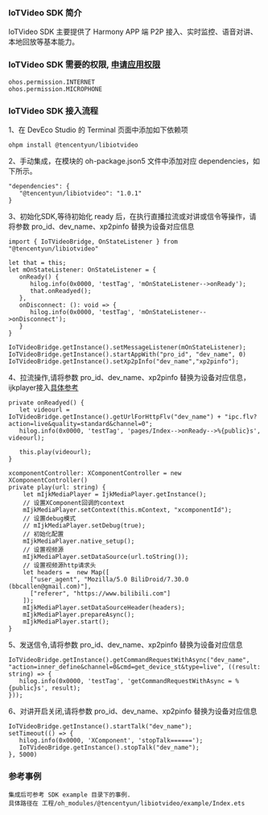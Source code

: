### IoTVideo SDK 简介
IoTVideo SDK 主要提供了 Harmony APP 端 P2P 接入、实时监控、语音对讲、本地回放等基本能力。

### IoTVideo SDK 需要的权限, [申请应用权限](https://developer.huawei.com/consumer/cn/doc/harmonyos-guides-V5/4_2_u7533_u8bf7_u5e94_u7528_u6743_u9650-V5)

```
ohos.permission.INTERNET
ohos.permission.MICROPHONE
```

### IoTVideo SDK 接入流程

1、在 DevEco Studio 的 Terminal 页面中添加如下依赖项

```
ohpm install @tencentyun/libiotvideo
```

2、手动集成，在模块的 oh-package.json5 文件中添加对应 dependencies，如下所示。 

```
"dependencies": {
   "@tencentyun/libiotvideo": "1.0.1"
}
```

3、初始化SDK,等待初始化 ready 后，在执行直播拉流或对讲或信令等操作，请将参数 pro_id、dev_name、xp2pinfo 替换为设备对应信息

```
import { IoTVideoBridge, OnStateListener } from "@tencentyun/libiotvideo"

let that = this;
let mOnStateListener: OnStateListener = {
   onReady() {
      hilog.info(0x0000, 'testTag', 'mOnStateListener-->onReady');
      that.onReadyed();
   },
   onDisconnect: (): void => {
      hilog.info(0x0000, 'testTag', 'mOnStateListener-->onDisconnect');
   }
}

IoTVideoBridge.getInstance().setMessageListener(mOnStateListener);
IoTVideoBridge.getInstance().startAppWith("pro_id", "dev_name", 0)
IoTVideoBridge.getInstance().setXp2pInfo("dev_name","xp2pinfo");
```

4、拉流操作,请将参数 pro_id、dev_name、xp2pinfo 替换为设备对应信息，ijkplayer接入[具体参考](https://ohpm.openharmony.cn/#/cn/detail/@ohos%2Fijkplayer) 

```
private onReadyed() {
   let videourl = IoTVideoBridge.getInstance().getUrlForHttpFlv("dev_name") + "ipc.flv?action=live&quality=standard&channel=0";
   hilog.info(0x0000, 'testTag', 'pages/Index-->onReady-->%{public}s', videourl);

   this.play(videourl);
}

xcomponentController: XComponentController = new XComponentController()
private play(url: string) {
    let mIjkMediaPlayer = IjkMediaPlayer.getInstance();
    // 设置XComponent回调的context
    mIjkMediaPlayer.setContext(this.mContext, "xcomponentId");
    // 设置debug模式
    // mIjkMediaPlayer.setDebug(true);
    // 初始化配置
    mIjkMediaPlayer.native_setup();
    // 设置视频源
    mIjkMediaPlayer.setDataSource(url.toString());
    // 设置视频源http请求头
    let headers =  new Map([
      ["user_agent", "Mozilla/5.0 BiliDroid/7.30.0 (bbcallen@gmail.com)"],
      ["referer", "https://www.bilibili.com"]
    ]);
    mIjkMediaPlayer.setDataSourceHeader(headers);
    mIjkMediaPlayer.prepareAsync();
    mIjkMediaPlayer.start();
}
```

5、发送信令,请将参数 pro_id、dev_name、xp2pinfo 替换为设备对应信息

```
IoTVideoBridge.getInstance().getCommandRequestWithAsync("dev_name", "action=inner_define&channel=0&cmd=get_device_st&type=live", ((result: string) => {
   hilog.info(0x0000, 'testTag', 'getCommandRequestWithAsync = %{public}s', result);
}));
```


6、对讲开启关闭,请将参数 pro_id、dev_name、xp2pinfo 替换为设备对应信息
```
IoTVideoBridge.getInstance().startTalk("dev_name");
setTimeout(() => {
   hilog.info(0x0000, 'XComponent', 'stopTalk======');
   IoTVideoBridge.getInstance().stopTalk("dev_name");
}, 5000)
```

### 参考事例
    集成后可参考 SDK example 目录下的事例.
    具体路径在 工程/oh_modules/@tencentyun/libiotvideo/example/Index.ets